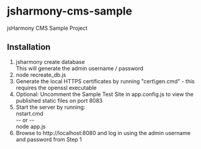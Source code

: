 # jsharmony-cms-sample
jsHarmony CMS Sample Project

## Installation

1. jsharmony create database\
   This will generate the admin username / password
2. node recreate_db.js
3. Generate the local HTTPS certificates by running "cert\gen.cmd" - this requires the openssl executable
4. Optional: Uncomment the Sample Test Site in app.config.js to view the published static files on port 8083
5. Start the server by running:\
  nstart.cmd\
  -- or --\
  node app.js
6. Browse to http://localhost:8080 and log in using the admin username and password from Step 1